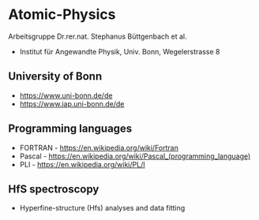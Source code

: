 # Atomic-Physics
Arbeitsgruppe Dr.rer.nat. Stephanus Büttgenbach et al.
- Institut für Angewandte Physik, Univ. Bonn, Wegelerstrasse 8 

## University of Bonn
- https://www.uni-bonn.de/de
- https://www.iap.uni-bonn.de/de
 
## Programming languages 
- FORTRAN - https://en.wikipedia.org/wiki/Fortran
- Pascal - https://en.wikipedia.org/wiki/Pascal_(programming_language)
- PLI - https://en.wikipedia.org/wiki/PL/I

## HfS spectroscopy
- Hyperfine-structure (Hfs) analyses and data fitting 
